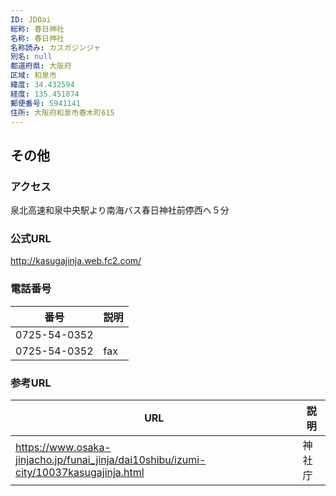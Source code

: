 ```yaml
---
ID: JDOai
総称: 春日神社
名称: 春日神社
名称読み: カスガジンジャ
別名: null
都道府県: 大阪府
区域: 和泉市
緯度: 34.432594
経度: 135.451874
郵便番号: 5941141
住所: 大阪府和泉市春木町615
---
```


## その他

### アクセス

泉北高速和泉中央駅より南海バス春日神社前停西へ５分

### 公式URL

http://kasugajinja.web.fc2.com/

### 電話番号

| 番号         | 説明 |
| ------------ | ---- |
| 0725-54-0352 |      |
| 0725-54-0352 | fax  |

### 参考URL

| URL                                                                                   | 説明   |
| ------------------------------------------------------------------------------------- | ------ |
| https://www.osaka-jinjacho.jp/funai_jinja/dai10shibu/izumi-city/10037kasugajinja.html | 神社庁 |
